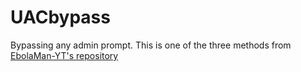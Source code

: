 # UACbypass
Bypassing any admin prompt.
This is one of the three methods from [EbolaMan-YT's repository](https://github.com/EbolaMan-YT/UAC-Bypass)

